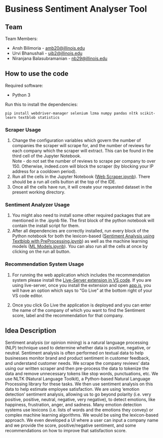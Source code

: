 
# Business Sentiment Analyser Tool

## Team
Team Members:
- Ansh Bilimoria - amb20@illinois.edu
- Urvi Bhanushali - ujb2@illinois.edu
- Niranjana Balasubramanian - nb29@illinois.edu

## How to use the code
Required software:
- Python 3

Run this to install the dependencies:

    pip install webdriver-manager selenium lzma numpy pandas nltk scikit-learn textblob statistics

### Scraper Usage
1.  Change the configuration variables which govern the number of companies the scraper will scrape for, and the number of reviews for each company which the scraper will extract. This can be found in the third cell of the Jupyter Notebook.  
    Note - do not set the number of reviews to scrape per company to over 150. Otherwise, indeed.com will block the scraper (by blocking your IP address for a cooldown period).
2.  Run all the cells in the Jupyter Notebook ([Web Scraper.ipynb](https://github.com/anshB1998/BusinessSentimentAnalyser/blob/master/code/Web%20Scraper.ipynb "Web Scraper.ipynb")). There should be a run all cells button at the top of the IDE.
3.  Once all the cells have run, it will create your requested dataset in the present working directory.

### Sentiment Analyzer Usage
1.  You might also need to install some other required packages that are mentioned in the .ipynb file. The first block of the python notebook will contain the install script for them.
2.  After all dependencies are correctly installed, run every block of the Python notebook for both the lexicon-based ([Sentiment Analysis using Textblob with PreProcessing.ipynb](https://github.com/anshB1998/BusinessSentimentAnalyser/blob/master/code/Sentiment%20Analysis%20using%20Textblob%20with%20PreProcessing.ipynb "Sentiment Analysis using Textblob with PreProcessing.ipynb")) as well as the machine learning models ([ML Models.ipynb](https://github.com/anshB1998/BusinessSentimentAnalyser/blob/master/code/ML%20Models.ipynb "ML Models.ipynb")). You can also run all the cells at once by clicking on the run all button.

### Recommendation System Usage
1.  For running the web application which includes the recommendation system please install the [Live-Server extension in VS code](https://marketplace.visualstudio.com/items?itemName=ritwickdey.LiveServer). If you are using live-server, once you install the extension and open [app.js](https://github.com/anshB1998/BusinessSentimentAnalyser/blob/master/app.js "app.js"), you will have an option which says to “Go Live” at the bottom right of your VS code editor.
    
2.  Once you click Go Live the application is deployed and you can enter the name of the company of which you want to find the Sentiment score, label and the recommendation for that company.

## Idea Description

Sentiment analysis (or opinion mining) is a natural language processing (NLP) technique used to determine whether data is positive, negative, or neutral. Sentiment analysis is often performed on textual data to help businesses monitor brand and product sentiment in customer feedback, and understand customer needs. We scrape the company reviews’ data using our written scraper and then pre-process the data to tokenize the data and remove unnecessary tokens like stop words, punctuations, etc. We use NLTK (Natural Language Toolkit), a Python-based Natural Language Processing library for these tasks. We then use sentiment analysis on this data to help estimate employee satisfaction. We are using ‘emotion detection’ sentiment analysis, allowing us to go beyond polarity (i.e. very positive, positive, neutral, negative, very negative), to detect emotions, like happiness, frustration, anger, and sadness. Many emotion detection systems use lexicons (i.e. lists of words and the emotions they convey) or complex machine learning algorithms. We would be using the lexicon-based approach. We even developed a UI where a user can input a company name and we provide the score, positive/negative sentiment, and some recommendations on how to improve that satisfaction score.

